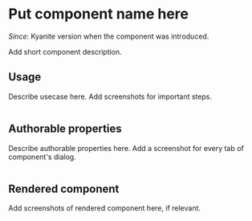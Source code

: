 <!--
    Keep to the rules:
    -
    Keep images that you insert into the article under _images.
    If you mention any element that has or will have an article in the future - make a link to it.
    Feel free to fix any missing references you find.
    -
    Remove this comment from actual component page.
-->

# Put component name here

_Since_: Kyanite version when the component was introduced.

Add short component description.

## Usage

Describe usecase here. Add screenshots for important steps.

<p align="center" width="100%">
    <img class="image--with-border" src="./_images/websight-screenshot.png" alt="">
</p>

## Authorable properties

Describe authorable properties here. Add a screenshot for every tab of component's dialog.

<p align="center" width="100%">
    <img class="image--with-border" src="./_images/dialog-tab-screenshot.png" alt="">
</p>

## Rendered component

Add screenshots of rendered component here, if relevant.

<p align="center" width="100%">
    <img class="image--with-border" src="./_images/component-rendered.png" alt="">
</p>
